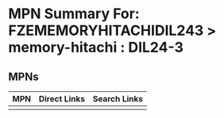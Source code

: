 



# MPN Summary For: FZEMEMORYHITACHIDIL243 > memory-hitachi : DIL24-3

## MPNs
  

|MPN|Direct Links|Search Links|
| :--- | :--- | :--- |
||||
